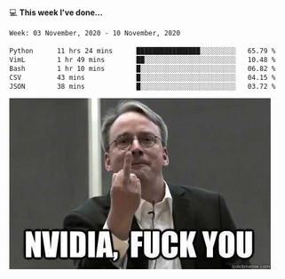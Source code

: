 💻 **This week I've done...**

<!--START_SECTION:waka-->
```text
Week: 03 November, 2020 - 10 November, 2020

Python      11 hrs 24 mins      ████████████████░░░░░░░░░   65.79 % 
VimL        1 hr 49 mins        ██░░░░░░░░░░░░░░░░░░░░░░░   10.48 % 
Bash        1 hr 10 mins        █░░░░░░░░░░░░░░░░░░░░░░░░   06.82 % 
CSV         43 mins             █░░░░░░░░░░░░░░░░░░░░░░░░   04.15 % 
JSON        38 mins             █░░░░░░░░░░░░░░░░░░░░░░░░   03.72 %
```
<!--END_SECTION:waka-->

![welcome](image/welcome.jpg)
